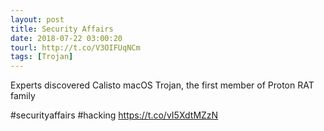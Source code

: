 ```yaml
---
layout: post
title: Security Affairs
date: 2018-07-22 03:00:20
tourl: http://t.co/V3OIFUqNCm
tags: [Trojan]
---
```

Experts discovered Calisto macOS Trojan, the first member of Proton RAT family

#securityaffairs #hacking https://t.co/vI5XdtMZzN
